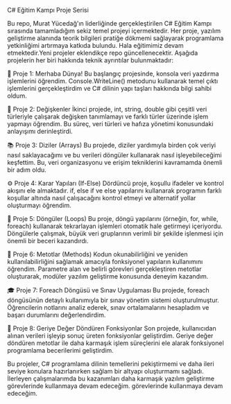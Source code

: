 C# Eğitim Kampı Proje Serisi

Bu repo, Murat Yücedağ'ın liderliğinde gerçekleştirilen C# Eğitim Kampı sırasında tamamladığım sekiz temel projeyi içermektedir. Her proje, yazılım geliştirme alanında teorik bilgileri pratiğe dökmemi sağlayarak programlama yetkinliğimi artırmaya katkıda bulundu. Hala eğitimimiz devam etmektedir.Yeni projeler eklendikçe repo güncellenecektir. Aşağıda projelerin her biri hakkında teknik ayrıntılar bulunmaktadır:

👋 Proje 1: Merhaba Dünya!
Bu başlangıç projesinde, konsola veri yazdırma işlemlerini öğrendim. Console.WriteLine() metodunu kullanarak temel çıktı işlemlerini gerçekleştirdim ve C# dilinin yapı taşları hakkında bilgi sahibi oldum.

📝 Proje 2: Değişkenler
İkinci projede, int, string, double gibi çeşitli veri türleriyle çalışarak değişken tanımlamayı ve farklı türler üzerinde işlem yapmayı öğrendim. Bu süreç, veri türleri ve hafıza yönetimi konusundaki anlayışımı derinleştirdi.

📚 Proje 3: Diziler (Arrays)
Bu projede, diziler yardımıyla birden çok veriyi nasıl saklayacağımı ve bu verileri döngüler kullanarak nasıl işleyebileceğimi keşfettim. Bu, veri organizasyonu ve erişim tekniklerini kavramamda önemli bir adım oldu.

⚙️ Proje 4: Karar Yapıları (If-Else)
Dördüncü proje, koşullu ifadeler ve kontrol akışını ele almaktadır. if, else if ve else yapılarını kullanarak programın farklı koşullar altında nasıl çalışacağını kontrol etmeyi ve alternatif yollar oluşturmayı öğrendim.

🔄 Proje 5: Döngüler (Loops)
Bu proje, döngü yapılarını (örneğin, for, while, foreach) kullanarak tekrarlayan işlemleri otomatik hale getirmeyi içeriyordu. Döngülerle çalışmak, büyük veri gruplarının verimli bir şekilde işlenmesi için önemli bir beceri kazandırdı.

🔧 Proje 6: Metotlar (Methods)
Kodun okunabilirliğini ve yeniden kullanılabilirliğini sağlamak amacıyla fonksiyonel yapıların kullanımını öğrendim. Parametre alan ve belirli görevleri gerçekleştiren metotlar oluşturarak, modüler yazılım geliştirme konusunda deneyim kazandım.

🎓 Proje 7: Foreach Döngüsü ve Sınav Uygulaması
Bu projede, foreach döngüsünün detaylı kullanımıyla bir sınav yönetim sistemi oluşturulmuştur. Öğrencilerin notlarını analiz ederek, sınav ortalamalarını hesapladım ve başarı durumlarını değerlendirdim.

🏅 Proje 8: Geriye Değer Döndüren Fonksiyonlar
Son projede, kullanıcıdan alınan verileri işleyip sonuç üreten fonksiyonlar geliştirdim. Geriye değer döndüren metotlar ile daha karmaşık işlem süreçlerini ele alarak fonksiyonel programlama becerilerimi geliştirdim.

Bu projeler, C# programlama dilinin temellerini pekiştirmemi ve daha ileri seviye konulara hazırlanırken sağlam bir altyapı oluşturmamı sağladı. İlerleyen çalışmalarımda bu kazanımları daha karmaşık yazılım geliştirme görevlerinde kullanmaya devam edeceğim. görevlerinde kullanmaya devam edeceğim.
